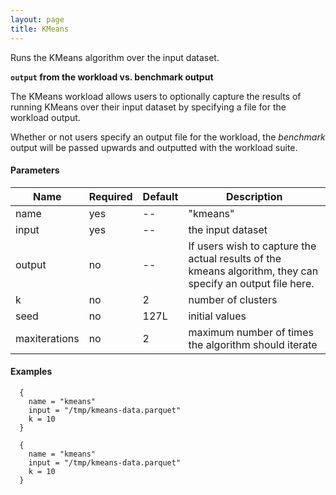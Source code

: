 ```yaml
---
layout: page
title: KMeans
---
```


Runs the KMeans algorithm over the input dataset. 

**`output` from the workload vs. benchmark output**

The KMeans workload allows users to optionally capture the results of running KMeans over 
their input dataset by specifying a file for the workload output.

Whether or not users specify an output file for the workload, the _benchmark_ output
will be passed upwards and outputted with the workload suite.


#### Parameters

| Name        | Required | Default  | Description |
| ----------- |---------------| ---------| ------------|
| name       | yes | -- | "kmeans" |
| input | yes | -- | the input dataset |
| output | no | -- | If users wish to capture the actual results of the kmeans algorithm, they can specify an output file here. |
| k     | no | 2 | number of clusters |
| seed  | no | 127L | initial values |
| maxiterations  | no | 2 | maximum number of times the algorithm should iterate |  


#### Examples

```hocon
  {
    name = "kmeans"
    input = "/tmp/kmeans-data.parquet"
    k = 10
  }
```

```hocon
  {
    name = "kmeans"
    input = "/tmp/kmeans-data.parquet"
    k = 10
  }
```